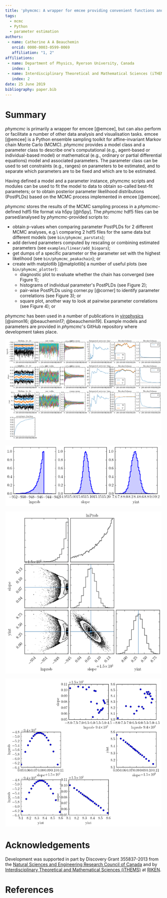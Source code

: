 ```yaml
---
title: 'phymcmc: A wrapper for emcee providing convenient functions and scripts'
tags:
  - mcmc
  - Python
  - parameter estimation
authors:
 - name: Catherine A A Beauchemin
   orcid: 0000-0003-0599-0069
   affiliation: "1, 2"
affiliations:
 - name: Department of Physics, Ryerson University, Canada
   index: 1
 - name: Interdisciplinary Theoretical and Mathematical Sciences (iTHEMS), RIKEN, Japan
   index: 2
date: 25 June 2019
bibliography: paper.bib
---
```


# Summary

*phymcmc* is primarily a wrapper for emcee [@emcee], but can also perform or facilitate a number of other data analysis and visualisation tasks. emcee [@emcee] is a Python ensemble sampling toolkit for affine-invariant Markov chain Monte Carlo (MCMC). *phymcmc* provides a model class and a parameter class to describe one's computational (e.g., agent-based or individual-based model) or mathematical (e.g., ordinary or partial differential equations) model and associated parameters. The parameter class can be used to set constraints (e.g., ranges) on parameters to be estimated, and to separate which parameters are to be fixed and which are to be estimated.

Having defined a model and a parameter instance, phymcmc scripts and modules can be used to fit the model to data to obtain so-called best-fit parameters; or to obtain posterior parameter likelihood distributions (PostPLDs) based on the MCMC process implemented in emcee [@emcee]. 

*phymcmc* stores the results of the MCMC sampling process in a *phymcmc*-defined hdf5 file format via h5py [@h5py]. The *phymcmc* hdf5 files can be parsed/analysed by *phymcmc*-provided scripts to:

* obtain p-values when comparing parameter PostPLDs for 2 different MCMC analyses, e.g.\ comparing 2 hdf5 files for the same data but different models (see `bin/phymcmc_parstats`);
* add derived parameters computed by rescaling or combining estimated parameters (see `examples/linear/add_biopars`);
* get dumps of a specific parameter or the parameter set with the highest likelihood (see `bin/phymcmc_peakachain`); or
* create with matplotlib [@matplotlib] a number of useful plots (see `bin/phymcmc_plotter`):
  * diagnostic plot to evaluate whether the chain has converged (see Figure 1);
  * histograms of individual parameter's PostPLDs (see Figure 2);
  * pair-wise PostPLDs using corner.py [@corner] to identify parameter correlations (see Figure 3); or
  * square plot, another way to look at pairwise parameter correlations (see Figure 4); or

*phymcmc* has been used in a number of publications in [virophysics](https://en.wikipedia.org/wiki/Virophysics) [@simon16; @beauchemin17; @beauchemin19]. Example models and parameters are provided in *phymcmc*'s GitHub repository where development takes place.

![Diagnostic plot for the linear example.](chain_lin_diag.png)

![Histogram plots (marginalized over all other parameters) for the linear example.](chain_lin_hist.png)

![Triangle (or corner) plot produced with corner.py [@corner] showing pairwise parameter correlations for the linear example.](chain_lin_triangle.png)

![Square plots offer another way of showing pairwise parameter correlations for the linear example.](chain_lin_square.png)


# Acknowledgements

Development was supported in part by Discovery Grant 355837-2013 from the [Natural Sciences and Engineering Research Council of Canada](http://www.nserc-crsng.gc.ca) and by [Interdisciplinary Theoretical and Mathematical Sciences (iTHEMS)](https://ithems.riken.jp) at [RIKEN](http://www.riken.jp).

# References
